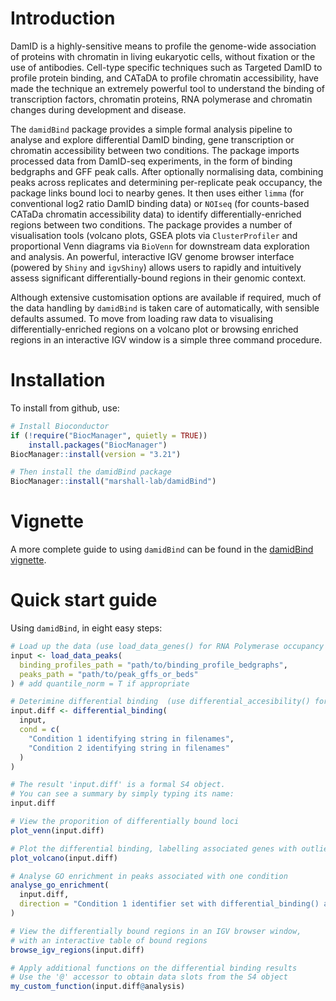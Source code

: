 # Introduction

DamID is a highly-sensitive means to profile the genome-wide association of proteins with chromatin in living eukaryotic cells, without fixation or the use of antibodies. Cell-type specific techniques such as Targeted DamID to profile protein binding, and CATaDA to profile chromatin accessibility, have made the technique an extremely powerful tool to understand the binding of transcription factors, chromatin proteins, RNA polymerase and chromatin changes during development and disease.

The `damidBind` package provides a simple formal analysis pipeline to analyse and explore differential DamID binding, gene transcription or chromatin accessibility between two conditions. The package imports processed data from DamID-seq experiments, in the form of binding bedgraphs and GFF peak calls. After optionally normalising data, combining peaks across replicates and determining per-replicate peak occupancy, the package links bound loci to nearby genes. It then uses either `limma` (for conventional log2 ratio DamID binding data) or `NOIseq` (for counts-based CATaDa chromatin accessibility data) to identify differentially-enriched regions between two conditions. The package provides a number of visualisation tools (volcano plots, GSEA plots via `ClusterProfiler` and proportional Venn diagrams via `BioVenn` for downstream data exploration and analysis. An powerful, interactive IGV genome browser interface (powered by `Shiny` and `igvShiny`) allows users to rapidly and intuitively assess significant differentially-bound regions in their genomic context.

Although extensive customisation options are available if required, much of the data handling by `damidBind` is taken care of automatically, with sensible defaults assumed. To move from loading raw data to visualising differentially-enriched regions on a volcano plot or browsing enriched regions in an interactive IGV window is a simple three command procedure.

# Installation

To install from github, use:

``` r
# Install Bioconductor
if (!require("BiocManager", quietly = TRUE))
    install.packages("BiocManager")
BiocManager::install(version = "3.21")

# Then install the damidBind package
BiocManager::install("marshall-lab/damidBind")
```

# Vignette

A more complete guide to using `damidBind` can be found in the [damidBind vignette](https://marshall-lab/damidBind/damidBind_vignette.html).

# Quick start guide

Using `damidBind`, in eight easy steps:

``` r
# Load up the data (use load_data_genes() for RNA Polymerase occupancy data)
input <- load_data_peaks(
  binding_profiles_path = "path/to/binding_profile_bedgraphs",
  peaks_path = "path/to/peak_gffs_or_beds"
) # add quantile_norm = T if appropriate

# Deterimine differential binding  (use differential_accesibility() for CATaDa chromatin accessibility data)
input.diff <- differential_binding(
  input,
  cond = c(
    "Condition 1 identifying string in filenames",
    "Condition 2 identifying string in filenames"
  )
)

# The result 'input.diff' is a formal S4 object.
# You can see a summary by simply typing its name:
input.diff

# View the proporition of differentially bound loci
plot_venn(input.diff)

# Plot the differential binding, labelling associated genes with outliers
plot_volcano(input.diff)

# Analyse GO enrichment in peaks associated with one condition
analyse_go_enrichment(
  input.diff, 
  direction = "Condition 1 identifier set with differential_binding() above"
)

# View the differentially bound regions in an IGV browser window, 
# with an interactive table of bound regions
browse_igv_regions(input.diff)

# Apply additional functions on the differential binding results
# Use the '@' accessor to obtain data slots from the S4 object
my_custom_function(input.diff@analysis)
```
